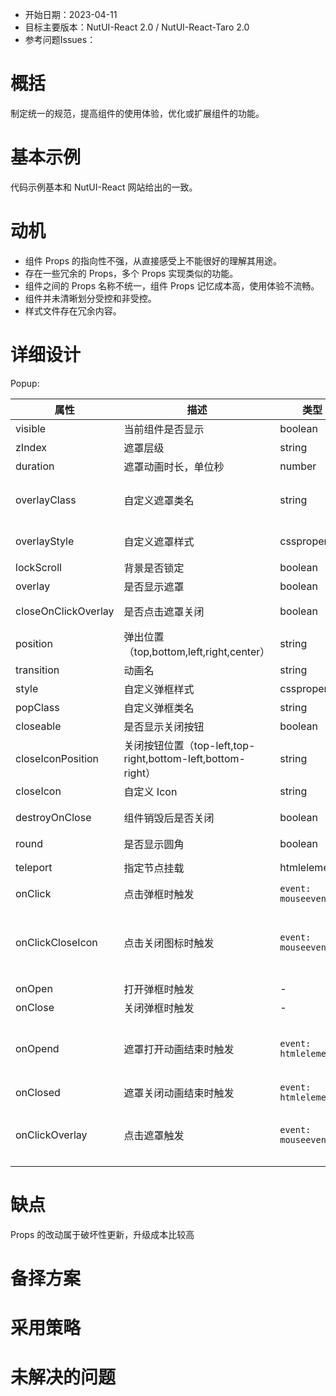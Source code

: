 - 开始日期：2023-04-11
- 目标主要版本：NutUI-React 2.0 / NutUI-React-Taro 2.0
- 参考问题Issues：

# 概括

制定统一的规范，提高组件的使用体验，优化或扩展组件的功能。


# 基本示例

代码示例基本和 NutUI-React 网站给出的一致。


# 动机

- 组件 Props 的指向性不强，从直接感受上不能很好的理解其用途。
- 存在一些冗余的 Props，多个 Props 实现类似的功能。
- 组件之间的 Props 名称不统一，组件 Props 记忆成本高，使用体验不流畅。
- 组件并未清晰划分受控和非受控。
- 样式文件存在冗余内容。


# 详细设计


Popup:

| 属性 | 描述 | 类型 | 默认值 | 改动点 |
| --- | --- | --- | --- | --- |
| visible | 当前组件是否显示 | boolean |  |  |
| zIndex | 遮罩层级 | string | number | 2000 |  |
| duration | 遮罩动画时长，单位秒 | number | 0.3 |  |
| overlayClass | 自定义遮罩类名 | string | - | 改成 overlayClassName，统一处理 |
| overlayStyle | 自定义遮罩样式 | cssproperties | - | 改成 overlayStyle，统一处理 |
| lockScroll | 背景是否锁定 | boolean | true |  |
| overlay | 是否显示遮罩 | boolean | true |  |
| closeOnClickOverlay | 是否点击遮罩关闭 | boolean | true | 改为：closeOnOverlayClick |
| position | 弹出位置（top,bottom,left,right,center） | string | center |  |
| transition | 动画名 | string | - |  |
| style | 自定义弹框样式 | cssproperties | - |  |
| popClass | 自定义弹框类名 | string | - | 改成 className |
| closeable | 是否显示关闭按钮 | boolean |  |  |
| closeIconPosition | 关闭按钮位置（top-left,top-right,bottom-left,bottom-right） | string | top-right |  |
| closeIcon | 自定义 Icon | string | close |  |
| destroyOnClose | 组件销毁后是否关闭 | boolean | true | 改为：不可见时卸载内容 |
| round | 是否显示圆角 | boolean |  | 改为 radius |
| teleport | 指定节点挂载 | htmlelement | (() => htmlelement) | null | null | 改成 portal，与react保持一致 |
| onClick | 点击弹框时触发 | `event: mouseevent` |  |  |
| onClickCloseIcon | 点击关闭图标时触发 | `event: mouseevent` |  | 修改 调用 onClickCloseIcon 的方法  返回值 改为 boolean  () => boolean     |
| onOpen | 打开弹框时触发 | - |  | 删 |
| onClose | 关闭弹框时触发 | - |  |  |
| onOpend | 遮罩打开动画结束时触发 | `event: htmlelement` |  | afterClose 完全关闭后触发 () => void -  afterShow 完全展示后触发 () => void - |
| onClosed | 遮罩关闭动画结束时触发 | `event: htmlelement` |  |  |
| onClickOverlay | 点击遮罩触发 | `event: mouseevent` |  | 修改 调用 onclickoverlay的方法  返回值 改为 boolean  () => boolean     |


# 缺点

Props 的改动属于破坏性更新，升级成本比较高

# 备择方案


# 采用策略


# 未解决的问题

